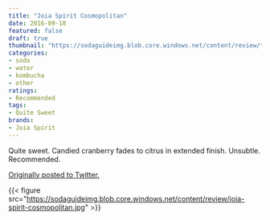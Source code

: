 ```yaml
---
title: "Joia Spirit Cosmopolitan"
date: 2016-09-18
featured: false
draft: true
thumbnail: "https://sodaguideimg.blob.core.windows.net/content/review/thumbs/joia-spirit-cosmopolitan.jpg"
categories:
- soda
- water
- kombucha
- other
ratings:
- Recommended
tags:
- Quite Sweet
brands:
- Joia Spirit
---
```


Quite sweet. Candied cranberry fades to citrus in extended finish. Unsubtle. Recommended.

[Originally posted to Twitter.](https://twitter.com/Cavorter/status/777643682648424448)

{{< figure src="https://sodaguideimg.blob.core.windows.net/content/review/joia-spirit-cosmopolitan.jpg" >}}

